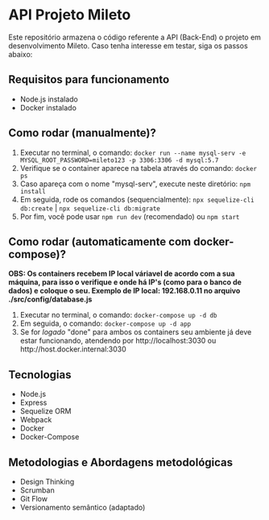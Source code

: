 # API Projeto Mileto

Este repositório armazena o código referente a API (Back-End) o projeto em desenvolvimento Mileto. Caso tenha interesse em testar, siga os passos abaixo:

## Requisitos para funcionamento

<ul>
    <li>Node.js instalado</li>
    <li>Docker instalado</li>
</ul>

## Como rodar (manualmente)?

<ol>
    <li>Executar no terminal, o comando: <code>docker run --name mysql-serv -e MYSQL_ROOT_PASSWORD=mileto123 -p 3306:3306 -d mysql:5.7</code></li>
    <li>Verifique se o container aparece na tabela através do comando: <code>docker ps</code></li>
    <li>Caso apareça com o nome "mysql-serv", execute neste diretório: <code>npm install</code> </li>
    <li>Em seguida, rode os comandos (sequencialmente): <code>npx sequelize-cli db:create</code> | <code>npx sequelize-cli db:migrate</code></li>
    <li>Por fim, você pode usar <code>npm run dev</code> (recomendado) ou <code>npm start</code></li>
</ol>

## Como rodar (automaticamente com docker-compose)?

<b>OBS: Os containers recebem IP local váriavel de acordo com a sua máquina, para isso o verifique e onde há IP's (como para o banco de dados) e coloque o seu. Exemplo de IP local: 192.168.0.11 no arquivo ./src/config/database.js</b>

<ol>
    <li>Executar no terminal, o comando: <code>docker-compose up -d db</code></li>
    <li>Em seguida, o comando: <code>docker-compose up -d app</code></li>
    <li>Se for <i>logado</i> "done" para ambos os containers seu ambiente já deve estar funcionando, atendendo por http://localhost:3030 ou http://host.docker.internal:3030</li>
</ol>

## Tecnologias

<ul>
    <li>Node.js</li>
    <li>Express</li>
    <li>Sequelize ORM</li>
    <li>Webpack</li>
    <li>Docker</li>
    <li>Docker-Compose</li>
</ul>

## Metodologias e Abordagens metodológicas

<ul>
    <li>Design Thinking</li>
    <li>Scrumban</li>
    <li>Git Flow</li>
    <li>Versionamento semântico (adaptado)</li>
</ul>
